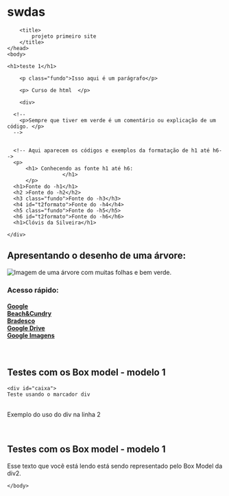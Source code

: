 # swdas 
<!-- edit by rafa-->
<html>
    <head>
        <link rel="stylesheet" href="estilo.css">
        <meta charset="UTF-8">
        <meta name="description" content="Informações de tags para o primeiro site">
        <meta name="keywords" content="HTML, CSS">
        <meta name="author" content="Clóvis Silveira">

        <title> 
            projeto primeiro site 
        </title>
    </head>
    <body>
     
    <h1>teste 1</h1>
       
        <p class="fundo">Isso aqui é um parágrafo</p>

        <p> Curso de html  </p>
         
        <div>
                   
      <!--
        <p>Sempre que tiver em verde é um comentário ou explicação de um código. </p>
      -->
       
      
      <!-- Aqui aparecem os códigos e exemplos da formatação de h1 até h6-->
      <p>
          <h1> Conhecendo as fonte h1 até h6:
                      </h1>
          </p>
      <h1>Fonte do -h1</h1>
      <h2 >Fonte do -h2</h2>
      <h3 class="fundo">Fonte do -h3</h3>
      <h4 id="t2formato">Fonte do -h4</h4>
      <h5 class="fundo">Fonte do -h5</h5>
      <h6 id="t2formato">Fonte do -h6</h6>
      <h1>Clóvis da Silveira</h1>

    </div>
       
    

<h2>Apresentando o desenho de uma árvore:</h2>

<!-- Exemplo para abrir uma imagem -->

<img src="arvore.jpg" alt="Imagem de uma árvore com muitas folhas e bem verde.">


<!-- Aqui temos exemplos de links de sites externos -->

<h3>Acesso rápido:</h3>

<h4>
<a href="http://www.google.com.br" target="_blank"> Google</a>
<br>
<a href="http://www.usebc.com.br" target="_blank"> Beach&Cundry</a>
<br>
<a href="http://www.Bradesco.com.br" target="_blank"> Bradesco</a>
<br>
<a href="https://drive.google.com" target="_blank"> Google Drive</a>
<br>
<a href="https://www.google.com/imghp?hl=pt-br" target="_blank"> Google Imagens</a>

</h4>


<!--Testando aqui as tags Box Model-->

<!-- Usando aqui um exemplo de DIV-->
 <br>
 <h2>Testes com os Box model - modelo 1 </h2>  

    <div id="caixa">
    Teste usando o marcador div
   <br> Exemplo do uso do div na linha 2
    </div>

<br>

<!--Iniciando aqui o modelo 2 a div-->

<h2>Testes com os Box model - modelo 1 </h2>  

<div id="caixa2">
 Esse texto que você está lendo está sendo representado pelo Box Model da div2.
</div>

    </body>

</html>







<!-- 


<html>
    <head>
        <title>Tutorial de HTML- Caça </title>
        <link rel="stylesheet" href="estilo.css">
        <meta charset="utf-8"> 
    </head>

    <body>
     <!--  <p class="caixa">Teste</p> 
<H1>Isso é um titulo</H1>
<h2>Título 2</h2>
<h3>Título 3</h3>
<h4>Título 4</h4>
<h5>Título 5</h5>
<h6>Título 6</h6>
<p>Isso aqui é um parágrafo Isso aqui é um parágrafo Isso aqui é um parágrafo Isso aqui é um parágrafo Isso aqui é um parágrafoIsso aqui é um parágrafoIsso aqui é um parágrafoIsso aqui é um parágrafoIsso aqui é um parágrafoIsso aqui é um parágrafoIsso aqui é um parágrafoIsso aqui é um parágrafoIsso aqui é um parágrafoIsso aqui é um parágrafoIsso aqui é um parágrafoIsso aqui é um parágrafoIsso aqui é um parágrafoIsso aqui é um parágrafoIsso aqui é um parágrafoIsso aqui é um parágrafoIsso aqui é um parágrafoIsso aqui é um parágrafo </p>
  
<h3>Vejam o desenho de uma árvore:</h3>
<img src="arvore.jpg" alt="Desenho de uma arvore">

<h3>Vejam alguns links:</h3>
<a href="http://www.google.com.br"> Google</a>
<br>
<a href="http://www.bradesco.com.br"> Bradesco</a>

</body>
</html>
